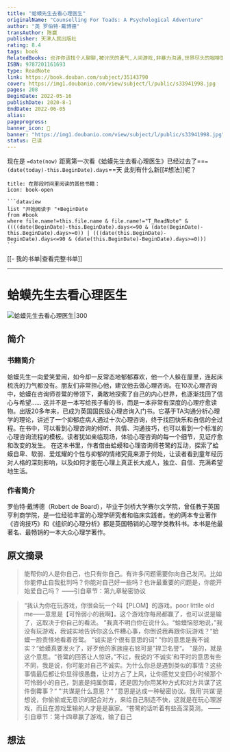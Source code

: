 ```yaml
---
title: "蛤蟆先生去看心理医生"
originalName: "Counselling For Toads: A Psychological Adventure"
author: "英 罗伯特·戴博德"
transAuthor: 陈赢
publisher: 天津人民出版社
rating: 8.4
tags: book
RelatedBooks: 也许你该找个人聊聊,被讨厌的勇气,人间游戏,非暴力沟通,世界尽头的咖啡馆,心理治疗如何改变人,幸福的勇气,伯恩斯新情绪疗法,少有人走的路,热锅上的家庭
ISBN: 9787201161693
type: ReadNote
link: https://book.douban.com/subject/35143790
cover: https://img1.doubanio.com/view/subject/l/public/s33941998.jpg
pages: 208
BeginDate: 2022-05-16
publishDate: 2020-8-1
EndDate: 2022-06-05
alias:
pageprogress:
banner_icon: 📖
banner: "https://img1.doubanio.com/view/subject/l/public/s33941998.jpg"
status: 已读
---
```


现在是 `=date(now)`
距离第一次看《蛤蟆先生去看心理医生》已经过去了==`=(date(today)-this.BeginDate).days`==天
此刻有什么新[[#想法]]呢？
````ad-abstract
title: 在那段时间里阅读的其他书籍：
icon: book-open

```dataview
list "开始阅读于 "+BeginDate
from #book
where file.name!=this.file.name & file.name!="T_ReadNote" & ((((date(BeginDate)-this.BeginDate).days<=90 & (date(BeginDate)-this.BeginDate).days>=0)) | (((date(this.BeginDate)-BeginDate).days<=90 & (date(this.BeginDate)-BeginDate).days>=0)))
```
````
[[- 我的书单|查看完整书单]]

---
# 蛤蟆先生去看心理医生

![蛤蟆先生去看心理医生|300](https://img1.doubanio.com/view/subject/l/public/s33941998.jpg)

## 简介
### 书籍简介

蛤蟆先生一向爱笑爱闹，如今却一反常态地郁郁寡欢，他一个人躲在屋里，连起床梳洗的力气都没有。朋友们非常担心他，建议他去做心理咨询。在10次心理咨询中，蛤蟆在咨询师苍鹭的带领下，勇敢地探索了自己的内心世界，也逐渐找回了信心与希望……
这并不是一本写给孩子看的书，而是一本非常有深度的心理疗愈读物。出版20多年来，已成为英国国民级心理咨询入门书。它基于TA沟通分析心理学的理论，讲述了一个抑郁症病人通过十次心理咨询，终于找回快乐和自信的全过程。在书中，可以看到心理咨询的倾听、共情、沟通技巧，也可以看到一个标准的心理咨询流程的模板。读者犹如亲临现场，体验心理咨询的每一个细节，见证疗愈和改变的发生。
在这本书里，作者借由蛤蟆和心理咨询师苍鹭的互动，探索了蛤蟆自卑、软弱、爱炫耀的个性与抑郁的情绪究竟来源于何处，让读者看到童年经历对人格的深刻影响，以及如何才能在心理上真正长大成人，独立、自信、充满希望地生活。


### 作者简介

罗伯特·戴博德（Robert de Board），毕业于剑桥大学赛尔文学院，曾任教于英国亨利商学院，是一位经验丰富的心理学研究者和临床实践者。他的两本专业著作《咨询技巧》和《组织的心理分析》都是英国畅销的心理学类教科书。本书是他最著名、最畅销的一本大众心理学著作。


## 原文摘录
> 能帮你的人是你自己，也只有你自己。有许多问题需要你向自己发问。比如你能停止自我批判吗？你能对自己好一些吗？也许最重要的问题是，你能开始爱自己吗？
——引自章节：第九章秘密协议

> “我认为你在玩游戏，你很会玩一个叫【PLOM】的游戏。poor littlle old me——意思是【可怜弱小的我啊】。这个游戏你每局都赢了，也可以说是输了，这取决于你自己的看法。
”我真不明白你在说什么。“蛤蟆恼怒地说，”我没有玩游戏，我诚实地告诉你这么件糟心事，你倒说我再跟你玩游戏？“蛤蟆一脸责怪地看着苍鹭。
”诚实是个很有意思的词“
”你的意思是我不诚实？“蛤蟆真要发火了，好歹他的家族座右铭可是”捍卫名誉“。
”是的，就是这个意思。“苍鹭的回答让人惊讶。”不过，我说的‘不诚实’和平时的意思有些不同，我是说，你可能对自己不诚实。为什么你总是遇到类似的事情？这些事情最后都让你显得很愚蠢，让对方占了上风，让你感觉又变回小时候那个可怜弱小的自己，到底是纯属倒霉，还是因为你用某种方式和对方共谋了这件倒霉事？“
”‘共谋是什么意思？“
”意思是达成一种秘密协议。我用’共谋‘是想说，你偷偷或无意识的配合对方，来给自己制造不快，这就是在玩心理游戏，而且在游戏里输的人才是是赢家。“苍鹭的话听着有些高深莫测。
——引自章节：第十四章赢了游戏，输了自己

## 想法
